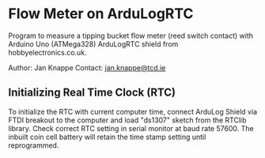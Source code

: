 # Flow Meter on ArduLogRTC

Program to measure a tipping bucket flow meter (reed switch contact) with Arduino Uno (ATMega328) ArduLogRTC shield from hobbyelectronics.co.uk.

Author: Jan Knappe
Contact: jan.knappe@tcd.ie

## Initializing Real Time Clock (RTC)
To initialize the RTC with current computer time, connect ArduLog Shield via FTDI breakout to the computer and load "ds1307" sketch from the RTClib library. Check correct RTC setting in serial monitor at baud rate 57600. The inbuilt coin cell battery will retain the time stamp setting until reprogrammed.
